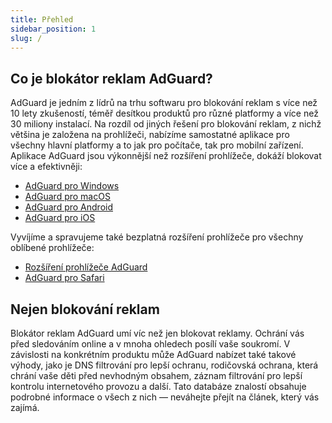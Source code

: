 ```yaml
---
title: Přehled
sidebar_position: 1
slug: /
---
```


## Co je blokátor reklam AdGuard?

AdGuard je jedním z lídrů na trhu softwaru pro blokování reklam s více než 10 lety zkušeností, téměř desítkou produktů pro různé platformy a více než 30 miliony instalací. Na rozdíl od jiných řešení pro blokování reklam, z nichž většina je založena na prohlížeči, nabízíme samostatné aplikace pro všechny hlavní platformy a to jak pro počítače, tak pro mobilní zařízení. Aplikace AdGuard jsou výkonnější než rozšíření prohlížeče, dokáží blokovat více a efektivněji:

- [AdGuard pro Windows](/adguard-for-windows/overview)
- [AdGuard pro macOS](/adguard-for-mac/overview)
- [AdGuard pro Android](/adguard-for-android/overview)
- [AdGuard pro iOS](/adguard-for-ios/overview)

Vyvíjíme a spravujeme také bezplatná rozšíření prohlížeče pro všechny oblíbené prohlížeče:

- [Rozšíření prohlížeče AdGuard](/adguard-browser-extension/overview)
- [AdGuard pro Safari](/adguard-for-safari/overview)

## Nejen blokování reklam

Blokátor reklam AdGuard umí víc než jen blokovat reklamy. Ochrání vás před sledováním online a v mnoha ohledech posílí vaše soukromí. V závislosti na konkrétním produktu může AdGuard nabízet také takové výhody, jako je DNS filtrování pro lepší ochranu, rodičovská ochrana, která chrání vaše děti před nevhodným obsahem, záznam filtrování pro lepší kontrolu internetového provozu a další. Tato databáze znalostí obsahuje podrobné informace o všech z nich — neváhejte přejít na článek, který vás zajímá.
